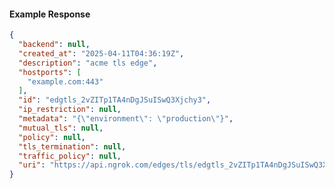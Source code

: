 <!-- Code generated for API Clients. DO NOT EDIT. -->
#### Example Response
```json
{
  "backend": null,
  "created_at": "2025-04-11T04:36:19Z",
  "description": "acme tls edge",
  "hostports": [
    "example.com:443"
  ],
  "id": "edgtls_2vZITp1TA4nDgJSuISwQ3Xjchy3",
  "ip_restriction": null,
  "metadata": "{\"environment\": \"production\"}",
  "mutual_tls": null,
  "policy": null,
  "tls_termination": null,
  "traffic_policy": null,
  "uri": "https://api.ngrok.com/edges/tls/edgtls_2vZITp1TA4nDgJSuISwQ3Xjchy3"
}
